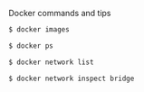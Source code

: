 Docker commands and tips

```sh
$ docker images
```

```sh
$ docker ps
```

```sh
$ docker network list
```

```sh
$ docker network inspect bridge
```

